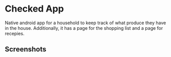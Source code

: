 # Checked App
Native android app for a household to keep track of what produce they have in the house. Additionally, it
has a page for the shopping list and a page for recepies.

## Screenshots

